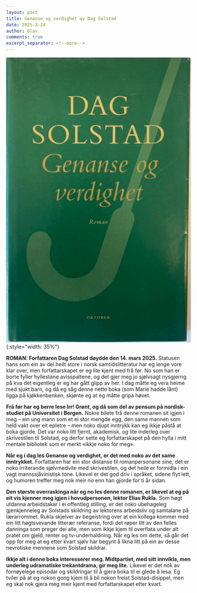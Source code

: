 ```yaml
---
layout: post
title: Genanse og verdighet av Dag Solstad
date: 2025-3-24
author: Olav
comments: true
excerpt_separator: <!--more-->
---
```


![Genanse og verdighet av Dag Solstad](/images/genanse.png){:style="width: 35%"}

**ROMAN: Forfattaren Dag Solstad døydde den 14. mars 2025.** Statusen hans som ein av dei heilt store i norsk samtidslitteratur har eg lenge vore klar over, men forfattarskapet er eg lite kjent med frå før. No som han er borte fyller hyllestane avisspaltene, og det gjer meg jo sjølvsagt nysgjerrig på kva det eigentleg er eg har gått glipp av her. I dag måtte eg vera heime med sjukt barn, og då eg såg denne nette boka (som Marie hadde lånt) ligga på kjøkkenbenken, skjønte eg at eg måtte gripa høvet. <!--more-->

**Frå før har eg berre lese Irr! Grønt, og då som del av pensum på nordisk-studiet på Universitet i Bergen.** Nokre bilete frå denne romanen sit igjen i meg – ein ung mann som et ei stor mengde egg, den same mannen som held vakt over eit epletre – men noko djupt inntrykk kan eg ikkje påstå at boka gjorde. Det var noko litt fjernt, akademisk, og lite inderleg over skrivestilen til Solstad, og derfor sette eg forfattarskapet på den hylla i mitt mentale bibliotek som er merkt «ikkje noko for meg».

**Når eg i dag les Genanse og verdighet, er det med noko av det same inntrykket.** Forfattaren har ein stor distanse til romanpersonane sine, det er noko irriterande sjølvmedvite med skrivestilen, og det heile er formidla i ein vagt mannssjåvinistisk tone. Likevel er det god driv i språket, sidene flyt lett, og humoren treffer meg nok meir no enn han gjorde for ti år sidan.

**Den største overraskinga når eg no les denne romanen, er likevel at eg på eit vis kjenner meg igjen i hovudpersonen, lektor Elias Rukla.** Som høgt utdanna arbeidstakar i ei offentleg stilling, er det noko ubehageleg gjenkjenneleg av Solstads skildring av lektorens arbeidsliv og samtalane på lærarrommet. Rukla skjelver av begeistring over at ein kollega kommer med ein litt høgtsvevande litterær referanse, fordi det røper litt av den felles danninga som preger dei alle, men som ikkje kjem til overflata under alt pratet om gjeld, renter og tv-underhaldning. Når eg les om dette, så går det opp for meg at eg etter kvart sjølv har begynt å likna litt på ein av desse nevrotiske mennene som Solstad skildrar.

**Ikkje alt i denne boka interesserer meg. Midtpartiet, med sitt innvikla, men underleg udramatiske trekantdrama, gir meg lite.** Likevel er det nok av fornøyelege episodar og skildringar til å gjera boka til ei glede å lesa. Eg tviler på at eg nokon gong kjem til å bli nokon frelst Solstad-disippel, men eg skal nok gjera meg meir kjent med forfattarskapet etter kvart.
